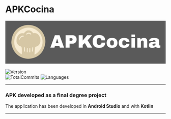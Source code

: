 # APKCocina
![MainImage](https://raw.githubusercontent.com/Danwolve98/APKCocina/master/apk_cocina.png)

![Version](https://img.shields.io/badge/version-0.0.1-blue?logo=codechef&logoColor=white
)
</br>
![TotalCommits](https://img.shields.io/github/commit-activity/y/Danwolve98/APKCocina?logo=github)
![Languages](https://img.shields.io/github/languages/top/Danwolve98/APKCocina?logo=kotlin&logoColor=white&color=%23a8009a)
</br>
___
### APK developed as a final degree project

The application has been developed in **Android Studio** and with **Kotlin**
___
